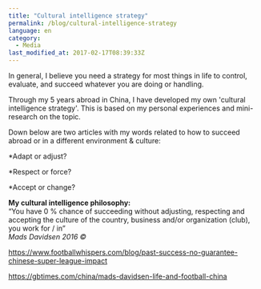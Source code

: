 ```yaml
---
title: "Cultural intelligence strategy"
permalink: /blog/cultural-intelligence-strategy
language: en
category:
  - Media
last_modified_at: 2017-02-17T08:39:33Z
---
```


In general, I believe you need a strategy for most things in life to control, evaluate, and succeed whatever you are doing or handling.

Through my 5 years abroad in China, I have developed my own 'cultural intelligence strategy'. This is based on my personal experiences and mini-research on the topic.

Down below are two articles with my words related to how to succeed abroad or in a different environment & culture:

\*Adapt or adjust?

\*Respect or force?

\*Accept or change?

  
**My cultural intelligence philosophy:**  
“You have 0 % chance of succeeding without adjusting, respecting and accepting the culture of the country, business and/or organization (club), you work for / in”  
_Mads Davidsen 2016 ©_

<https://www.footballwhispers.com/blog/past-success-no-guarantee-chinese-super-league-impact>

<https://gbtimes.com/china/mads-davidsen-life-and-football-china>

